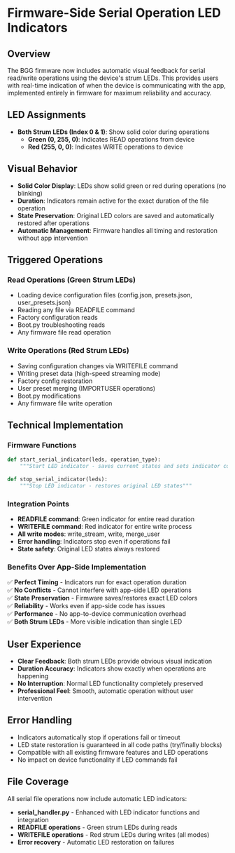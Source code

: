 # Firmware-Side Serial Operation LED Indicators

## Overview
The BGG firmware now includes automatic visual feedback for serial read/write operations using the device's strum LEDs. This provides users with real-time indication of when the device is communicating with the app, implemented entirely in firmware for maximum reliability and accuracy.

## LED Assignments
- **Both Strum LEDs (Index 0 & 1)**: Show solid color during operations
  - **Green (0, 255, 0)**: Indicates READ operations from device
  - **Red (255, 0, 0)**: Indicates WRITE operations to device

## Visual Behavior
- **Solid Color Display**: LEDs show solid green or red during operations (no blinking)
- **Duration**: Indicators remain active for the exact duration of the file operation
- **State Preservation**: Original LED colors are saved and automatically restored after operations
- **Automatic Management**: Firmware handles all timing and restoration without app intervention

## Triggered Operations

### Read Operations (Green Strum LEDs)
- Loading device configuration files (config.json, presets.json, user_presets.json)
- Reading any file via READFILE command
- Factory configuration reads
- Boot.py troubleshooting reads
- Any firmware file read operation

### Write Operations (Red Strum LEDs)
- Saving configuration changes via WRITEFILE command
- Writing preset data (high-speed streaming mode)
- Factory config restoration
- User preset merging (IMPORTUSER operations)
- Boot.py modifications
- Any firmware file write operation

## Technical Implementation

### Firmware Functions
```python
def start_serial_indicator(leds, operation_type):
    """Start LED indicator - saves current states and sets indicator color"""
    
def stop_serial_indicator(leds):
    """Stop LED indicator - restores original LED states"""
```

### Integration Points
- **READFILE command**: Green indicator for entire read duration
- **WRITEFILE command**: Red indicator for entire write process
- **All write modes**: write_stream, write, merge_user
- **Error handling**: Indicators stop even if operations fail
- **State safety**: Original LED states always restored

### Benefits Over App-Side Implementation
✅ **Perfect Timing** - Indicators run for exact operation duration  
✅ **No Conflicts** - Cannot interfere with app-side LED operations  
✅ **State Preservation** - Firmware saves/restores exact LED colors  
✅ **Reliability** - Works even if app-side code has issues  
✅ **Performance** - No app-to-device communication overhead  
✅ **Both Strum LEDs** - More visible indication than single LED  

## User Experience
- **Clear Feedback**: Both strum LEDs provide obvious visual indication
- **Duration Accuracy**: Indicators show exactly when operations are happening
- **No Interruption**: Normal LED functionality completely preserved
- **Professional Feel**: Smooth, automatic operation without user intervention

## Error Handling
- Indicators automatically stop if operations fail or timeout
- LED state restoration is guaranteed in all code paths (try/finally blocks)
- Compatible with all existing firmware features and LED operations
- No impact on device functionality if LED commands fail

## File Coverage
All serial file operations now include automatic LED indicators:
- **serial_handler.py** - Enhanced with LED indicator functions and integration
- **READFILE operations** - Green strum LEDs during reads
- **WRITEFILE operations** - Red strum LEDs during writes (all modes)
- **Error recovery** - Automatic LED restoration on failures
